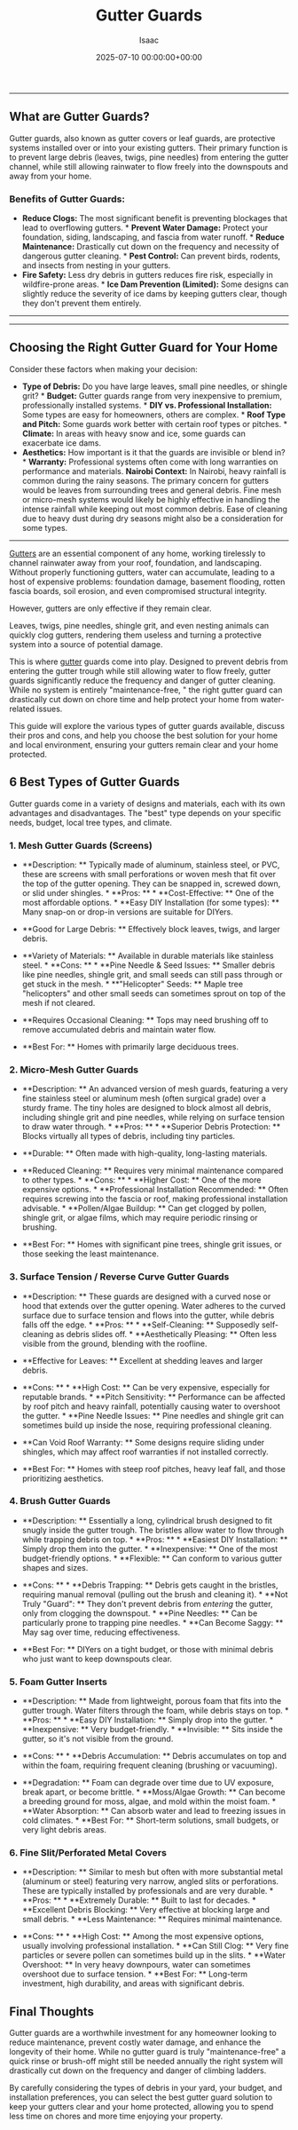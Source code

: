 ﻿---
title: Gutter Guards
description: Gutters are an essential component of any home, working tirelessly to channel rainwater away from your roof, foundation, and landscaping.
slug: /gutter-guards/
date: 2025-07-10 00:00:00+00:00
lastmod: 2025-07-10 00:00:00+03:00
author: Isaac
categories:
- Gutters
- Guides
tags:
- gutters
- gutter
- guard
layout: post
---
---
## What are Gutter Guards?
Gutter guards, also known as gutter covers or leaf guards, are protective systems installed over or into your existing gutters. Their primary function is to prevent large debris (leaves, twigs, pine needles) from entering the gutter channel, while still allowing rainwater to flow freely into the downspouts and away from your home.
### Benefits of Gutter Guards:
* **Reduce Clogs:** The most significant benefit is preventing blockages that lead to overflowing gutters. * **Prevent Water Damage:** Protect your foundation, siding, landscaping, and fascia from water runoff. * **Reduce Maintenance:** Drastically cut down on the frequency and necessity of dangerous gutter cleaning. * **Pest Control:** Can prevent birds, rodents, and insects from nesting in your gutters.
* **Fire Safety:** Less dry debris in gutters reduces fire risk, especially in wildfire-prone areas. * **Ice Dam Prevention (Limited):** Some designs can slightly reduce the severity of ice dams by keeping gutters clear, though they don't prevent them entirely.
---
---
## Choosing the Right Gutter Guard for Your Home
Consider these factors when making your decision:
* **Type of Debris:** Do you have large leaves, small pine needles, or shingle grit? * **Budget:** Gutter guards range from very inexpensive to premium, professionally installed systems. * **DIY vs. Professional Installation:** Some types are easy for homeowners, others are complex. * **Roof Type and Pitch:** Some guards work better with certain roof types or pitches. * **Climate:** In areas with heavy snow and ice, some guards can exacerbate ice dams.
* **Aesthetics:** How important is it that the guards are invisible or blend in? * **Warranty:** Professional systems often come with long warranties on performance and materials.
**Nairobi Context:** In Nairobi, heavy rainfall is common during the rainy seasons. The primary concern for gutters would be leaves from surrounding trees and general debris. Fine mesh or micro-mesh systems would likely be highly effective in handling the intense rainfall while keeping out most common debris. Ease of cleaning due to heavy dust during dry seasons might also be a consideration for some types.
---

[Gutters](https://pestpolicy.com/best-3-inch-gutter-guards/) are an essential component of any home, working tirelessly to channel rainwater away from your roof, foundation, and landscaping. Without properly functioning gutters, water can accumulate, leading to a host of expensive problems: foundation damage, basement flooding, rotten fascia boards, soil erosion, and even compromised structural integrity.

However, gutters are only effective if they remain clear.

Leaves, twigs, pine needles, shingle grit, and even nesting animals can quickly clog gutters, rendering them useless and turning a protective system into a source of potential damage.

This is where [gutter](https://pestpolicy.com/best-4-inch-gutter-guards/) guards come into play. Designed to prevent debris from entering the gutter trough while still allowing water to flow freely, gutter guards significantly reduce the frequency and danger of gutter cleaning. While no system is entirely "maintenance-free, " the right gutter guard can drastically cut down on chore time and help protect your home from water-related issues.

This guide will explore the various types of gutter guards available, discuss their pros and cons, and help you choose the best solution for your home and local environment, ensuring your gutters remain clear and your home protected.

##  6 Best Types of Gutter Guards

Gutter guards come in a variety of designs and materials, each with its own advantages and disadvantages. The "best" type depends on your specific needs, budget, local tree types, and climate.

###  1. Mesh Gutter Guards (Screens)

* **Description: ** Typically made of aluminum, stainless steel, or PVC, these are screens with small perforations or woven mesh that fit over the top of the gutter opening. They can be snapped in, screwed down, or slid under shingles. * **Pros: ** * **Cost-Effective: ** One of the most affordable options. * **Easy DIY Installation (for some types): ** Many snap-on or drop-in versions are suitable for DIYers.

* **Good for Large Debris: ** Effectively block leaves, twigs, and larger debris.

* **Variety of Materials: ** Available in durable materials like stainless steel. * **Cons: ** * **Pine Needle & Seed Issues: ** Smaller debris like pine needles, shingle grit, and small seeds can still pass through or get stuck in the mesh. * **"Helicopter" Seeds: ** Maple tree "helicopters" and other small seeds can sometimes sprout on top of the mesh if not cleared.

* **Requires Occasional Cleaning: ** Tops may need brushing off to remove accumulated debris and maintain water flow.

* **Best For: ** Homes with primarily large deciduous trees.

###  2. Micro-Mesh Gutter Guards

* **Description: ** An advanced version of mesh guards, featuring a very fine stainless steel or aluminum mesh (often surgical grade) over a sturdy frame. The tiny holes are designed to block almost all debris, including shingle grit and pine needles, while relying on surface tension to draw water through. * **Pros: ** * **Superior Debris Protection: ** Blocks virtually all types of debris, including tiny particles.

* **Durable: ** Often made with high-quality, long-lasting materials.

* **Reduced Cleaning: ** Requires very minimal maintenance compared to other types. * **Cons: ** * **Higher Cost: ** One of the more expensive options. * **Professional Installation Recommended: ** Often requires screwing into the fascia or roof, making professional installation advisable. * **Pollen/Algae Buildup: ** Can get clogged by pollen, shingle grit, or algae films, which may require periodic rinsing or brushing.

* **Best For: ** Homes with significant pine trees, shingle grit issues, or those seeking the least maintenance.

###  3. Surface Tension / Reverse Curve Gutter Guards

* **Description: ** These guards are designed with a curved nose or hood that extends over the gutter opening. Water adheres to the curved surface due to surface tension and flows into the gutter, while debris falls off the edge. * **Pros: ** * **Self-Cleaning: ** Supposedly self-cleaning as debris slides off. * **Aesthetically Pleasing: ** Often less visible from the ground, blending with the roofline.

* **Effective for Leaves: ** Excellent at shedding leaves and larger debris.

* **Cons: ** * **High Cost: ** Can be very expensive, especially for reputable brands. * **Pitch Sensitivity: ** Performance can be affected by roof pitch and heavy rainfall, potentially causing water to overshoot the gutter. * **Pine Needle Issues: ** Pine needles and shingle grit can sometimes build up inside the nose, requiring professional cleaning.

* **Can Void Roof Warranty: ** Some designs require sliding under shingles, which may affect roof warranties if not installed correctly.

* **Best For: ** Homes with steep roof pitches, heavy leaf fall, and those prioritizing aesthetics.

###  4. Brush Gutter Guards

* **Description: ** Essentially a long, cylindrical brush designed to fit snugly inside the gutter trough. The bristles allow water to flow through while trapping debris on top. * **Pros: ** * **Easiest DIY Installation: ** Simply drop them into the gutter. * **Inexpensive: ** One of the most budget-friendly options. * **Flexible: ** Can conform to various gutter shapes and sizes.

* **Cons: ** * **Debris Trapping: ** Debris gets caught in the bristles, requiring manual removal (pulling out the brush and cleaning it). * **Not Truly "Guard": ** They don't prevent debris from *entering* the gutter, only from clogging the downspout. * **Pine Needles: ** Can be particularly prone to trapping pine needles. * **Can Become Saggy: ** May sag over time, reducing effectiveness.

* **Best For: ** DIYers on a tight budget, or those with minimal debris who just want to keep downspouts clear.

###  5. Foam Gutter Inserts

* **Description: ** Made from lightweight, porous foam that fits into the gutter trough. Water filters through the foam, while debris stays on top. * **Pros: ** * **Easy DIY Installation: ** Simply drop into the gutter. * **Inexpensive: ** Very budget-friendly. * **Invisible: ** Sits inside the gutter, so it's not visible from the ground.

* **Cons: ** * **Debris Accumulation: ** Debris accumulates on top and within the foam, requiring frequent cleaning (brushing or vacuuming).

* **Degradation: ** Foam can degrade over time due to UV exposure, break apart, or become brittle. * **Moss/Algae Growth: ** Can become a breeding ground for moss, algae, and mold within the moist foam. * **Water Absorption: ** Can absorb water and lead to freezing issues in cold climates. * **Best For: ** Short-term solutions, small budgets, or very light debris areas.

###  6. Fine Slit/Perforated Metal Covers

* **Description: ** Similar to mesh but often with more substantial metal (aluminum or steel) featuring very narrow, angled slits or perforations. These are typically installed by professionals and are very durable. * **Pros: ** * **Extremely Durable: ** Built to last for decades. * **Excellent Debris Blocking: ** Very effective at blocking large and small debris. * **Less Maintenance: ** Requires minimal maintenance.

* **Cons: ** * **High Cost: ** Among the most expensive options, usually involving professional installation. * **Can Still Clog: ** Very fine particles or severe pollen can sometimes build up in the slits. * **Water Overshoot: ** In very heavy downpours, water can sometimes overshoot due to surface tension. * **Best For: ** Long-term investment, high durability, and areas with significant debris.

##  Final Thoughts

Gutter guards are a worthwhile investment for any homeowner looking to reduce maintenance, prevent costly water damage, and enhance the longevity of their home. While no gutter guard is truly "maintenance-free" a quick rinse or brush-off might still be needed annually the right system will drastically cut down on the frequency and danger of climbing ladders.

By carefully considering the types of debris in your yard, your budget, and installation preferences, you can select the best gutter guard solution to keep your gutters clear and your home protected, allowing you to spend less time on chores and more time enjoying your property.

